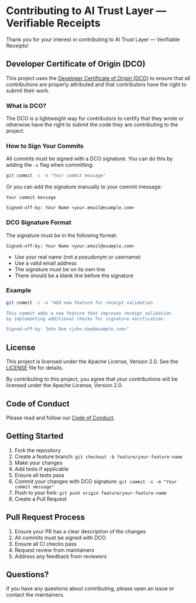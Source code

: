 # Contributing to AI Trust Layer — Verifiable Receipts

Thank you for your interest in contributing to AI Trust Layer — Verifiable Receipts!

## Developer Certificate of Origin (DCO)

This project uses the [Developer Certificate of Origin (DCO)](https://developercertificate.org/) to ensure that all contributions are properly attributed and that contributors have the right to submit their work.

### What is DCO?

The DCO is a lightweight way for contributors to certify that they wrote or otherwise have the right to submit the code they are contributing to the project.

### How to Sign Your Commits

All commits must be signed with a DCO signature. You can do this by adding the `-s` flag when committing:

```bash
git commit -s -m "Your commit message"
```

Or you can add the signature manually to your commit message:

```
Your commit message

Signed-off-by: Your Name <your.email@example.com>
```

### DCO Signature Format

The signature must be in the following format:
```
Signed-off-by: Your Name <your.email@example.com>
```

- Use your real name (not a pseudonym or username)
- Use a valid email address
- The signature must be on its own line
- There should be a blank line before the signature

### Example

```bash
git commit -s -m "Add new feature for receipt validation

This commit adds a new feature that improves receipt validation
by implementing additional checks for signature verification.

Signed-off-by: John Doe <john.doe@example.com>"
```

## License

This project is licensed under the Apache License, Version 2.0. See the [LICENSE](LICENSE) file for details.

By contributing to this project, you agree that your contributions will be licensed under the Apache License, Version 2.0.

## Code of Conduct

Please read and follow our [Code of Conduct](CODE_OF_CONDUCT.md).

## Getting Started

1. Fork the repository
2. Create a feature branch: `git checkout -b feature/your-feature-name`
3. Make your changes
4. Add tests if applicable
5. Ensure all tests pass
6. Commit your changes with DCO signature: `git commit -s -m "Your commit message"`
7. Push to your fork: `git push origin feature/your-feature-name`
8. Create a Pull Request

## Pull Request Process

1. Ensure your PR has a clear description of the changes
2. All commits must be signed with DCO
3. Ensure all CI checks pass
4. Request review from maintainers
5. Address any feedback from reviewers

## Questions?

If you have any questions about contributing, please open an issue or contact the maintainers.

